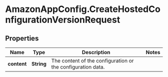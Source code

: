 # AmazonAppConfig.CreateHostedConfigurationVersionRequest

## Properties

Name | Type | Description | Notes
------------ | ------------- | ------------- | -------------
**content** | **String** | The content of the configuration or the configuration data. | 



